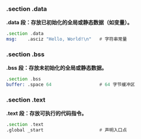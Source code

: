 ### .section .data
**.data 段：存放已初始化的全局或静态数据（如变量）。**
```asm
.section .data
msg:    .asciz "Hello, World!\n"   # 字符串常量
```

### .section .bss
**.bss 段：存放未初始化的全局或静态数据。**
```asm
.section .bss
buffer: .space 64                  # 64 字节缓冲区
```

### .section .text
**.text 段：存放可执行的代码指令。**
```asm
.section .text
.global _start                     # 声明入口点
```